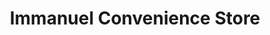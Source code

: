 ---
title: "Immanuel Convenience Store"
url: /la-trinidad/immanuel-convenience-store/
shop: supermarket
---